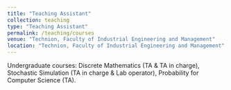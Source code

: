 ```yaml
---
title: "Teaching Assistant"
collection: teaching
type: "Teaching Assistant"
permalink: /teaching/courses
venue: "Technion, Faculty of Industrial Engineering and Management"
location: "Technion, Faculty of Industrial Engineering and Management"
---
```


Undergraduate courses: Discrete Mathematics (TA & TA in charge), Stochastic Simulation (TA in charge & Lab operator), Probability for Computer Science (TA).